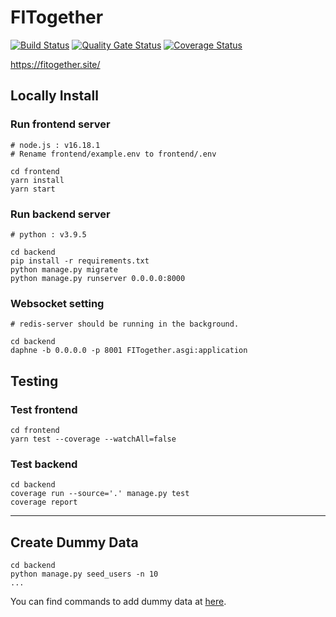 # FITogether
[![Build Status](https://app.travis-ci.com/swsnu/swppfall2022-team4.svg?branch=main)](https://app.travis-ci.com/swsnu/swppfall2022-team4)
[![Quality Gate Status](https://sonarcloud.io/api/project_badges/measure?project=swsnu_swppfall2022-team4&metric=alert_status)](https://sonarcloud.io/summary/new_code?id=swsnu_swppfall2022-team4)
[![Coverage Status](https://coveralls.io/repos/github/swsnu/swppfall2022-team4/badge.svg?branch=main&kill_cache=1)](https://coveralls.io/github/swsnu/swppfall2022-team4?branch=main)  

https://fitogether.site/

## Locally Install
### Run frontend server
    # node.js : v16.18.1
    # Rename frontend/example.env to frontend/.env
    
    cd frontend
    yarn install
    yarn start
### Run backend server
    # python : v3.9.5
    
    cd backend
    pip install -r requirements.txt
    python manage.py migrate
    python manage.py runserver 0.0.0.0:8000
### Websocket setting
    # redis-server should be running in the background.
    
    cd backend
    daphne -b 0.0.0.0 -p 8001 FITogether.asgi:application
    
## Testing  
### Test frontend
    cd frontend
    yarn test --coverage --watchAll=false
### Test backend
    cd backend
    coverage run --source='.' manage.py test
    coverage report
------------------
## Create Dummy Data
    cd backend
    python manage.py seed_users -n 10
    ...
You can find commands to add dummy data at [here](https://github.com/swsnu/swppfall2022-team4/wiki).
